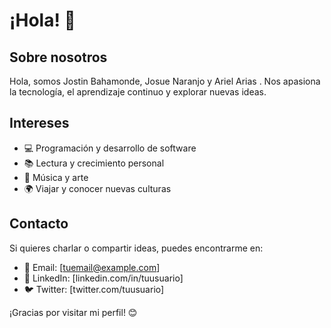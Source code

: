 # ¡Hola! 👋

## Sobre nosotros
Hola, somos Jostin Bahamonde, Josue Naranjo y Ariel Arias . Nos apasiona la tecnología, el aprendizaje continuo y explorar nuevas ideas. 

## Intereses
- 💻 Programación y desarrollo de software
- 📚 Lectura y crecimiento personal
- 🎵 Música y arte
- 🌍 Viajar y conocer nuevas culturas

## Contacto
Si quieres charlar o compartir ideas, puedes encontrarme en:
- 📧 Email: [tuemail@example.com]
- 💼 LinkedIn: [linkedin.com/in/tuusuario]
- 🐦 Twitter: [twitter.com/tuusuario]

¡Gracias por visitar mi perfil! 😊

